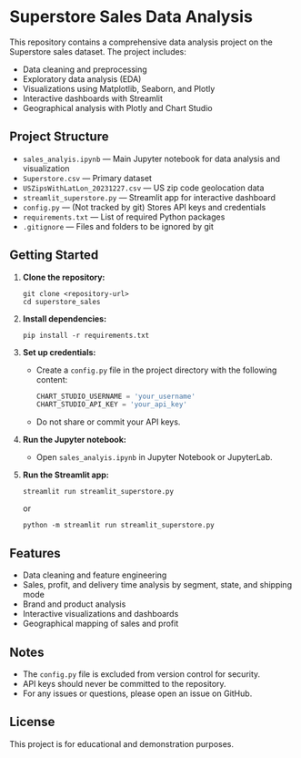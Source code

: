 # Superstore Sales Data Analysis

This repository contains a comprehensive data analysis project on the Superstore sales dataset. The project includes:
- Data cleaning and preprocessing
- Exploratory data analysis (EDA)
- Visualizations using Matplotlib, Seaborn, and Plotly
- Interactive dashboards with Streamlit
- Geographical analysis with Plotly and Chart Studio

## Project Structure

- `sales_analyis.ipynb` — Main Jupyter notebook for data analysis and visualization
- `Superstore.csv` — Primary dataset
- `USZipsWithLatLon_20231227.csv` — US zip code geolocation data
- `streamlit_superstore.py` — Streamlit app for interactive dashboard
- `config.py` — (Not tracked by git) Stores API keys and credentials
- `requirements.txt` — List of required Python packages
- `.gitignore` — Files and folders to be ignored by git

## Getting Started

1. **Clone the repository:**
   ```
   git clone <repository-url>
   cd superstore_sales
   ```

2. **Install dependencies:**
   ```
   pip install -r requirements.txt
   ```

3. **Set up credentials:**
   - Create a `config.py` file in the project directory with the following content:
     ```python
     CHART_STUDIO_USERNAME = 'your_username'
     CHART_STUDIO_API_KEY = 'your_api_key'
     ```
   - Do not share or commit your API keys.

4. **Run the Jupyter notebook:**
   - Open `sales_analyis.ipynb` in Jupyter Notebook or JupyterLab.

5. **Run the Streamlit app:**
   ```
   streamlit run streamlit_superstore.py
   ```
   or
   ```
   python -m streamlit run streamlit_superstore.py
   ```

## Features
- Data cleaning and feature engineering
- Sales, profit, and delivery time analysis by segment, state, and shipping mode
- Brand and product analysis
- Interactive visualizations and dashboards
- Geographical mapping of sales and profit

## Notes
- The `config.py` file is excluded from version control for security.
- API keys should never be committed to the repository.
- For any issues or questions, please open an issue on GitHub.

## License
This project is for educational and demonstration purposes.
